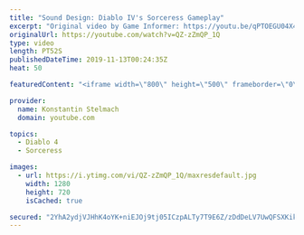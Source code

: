 ```yaml
---
title: "Sound Design: Diablo IV's Sorceress Gameplay"
excerpt: "Original video by Game Informer: https://youtu.be/qPTOEGU04X4."
originalUrl: https://youtube.com/watch?v=QZ-zZmQP_1Q
type: video
length: PT52S
publishedDateTime: 2019-11-13T00:24:35Z
heat: 50

featuredContent: "<iframe width=\"800\" height=\"500\" frameborder=\"0\" src=\"https://www.youtube.com/embed/QZ-zZmQP_1Q\" allow=\"accelerometer; autoplay; encrypted-media; gyroscope; picture-in-picture\" allowfullscreen></iframe>"

provider:
  name: Konstantin Stelmach
  domain: youtube.com

topics:
  - Diablo 4
  - Sorceress

images:
  - url: https://i.ytimg.com/vi/QZ-zZmQP_1Q/maxresdefault.jpg
    width: 1280
    height: 720
    isCached: true

secured: "2YhA2ydjVJHhK4oYK+niEJOj9tj05ICzpALTy7T9E6Z/zDdDeLV7UwQFSXKikdDVuIdyslyeRbsWgb3aF9lxjtQSrPJOsb1Ov//rgLk7bxj/PyDoxFPbqHYpvI1hiDCXqLQpJBmguWNw8k1HOBcD5Ed1n16Qm78z4nkVkKTCpU0HofhMxfkj6DEjrcKJbr5GlcGIpXOq7Vv1FlDFrt+nbLg8SxrD6/VEqH0FiGJOFG7oEcrbavtn4XU5XiW7kgRIGamoGY6+pn4TGCnPOweTu+BoIEMGt/624GAxt3gIuw19CHbzq0ImzEFRhd6V7TqhZP+yfXVL3FVWzjCj+y/HgRJS4CM8XwA28yHSOxEu1DjffEqad1dRv+Y2Es/MKCoFwgeox47KsGgKIcc2LxzYQd9OFBAb8QVoxNXAhiKBieI=;FJFz9hKFegX+nQ2CHwE+Sw=="
---
```


